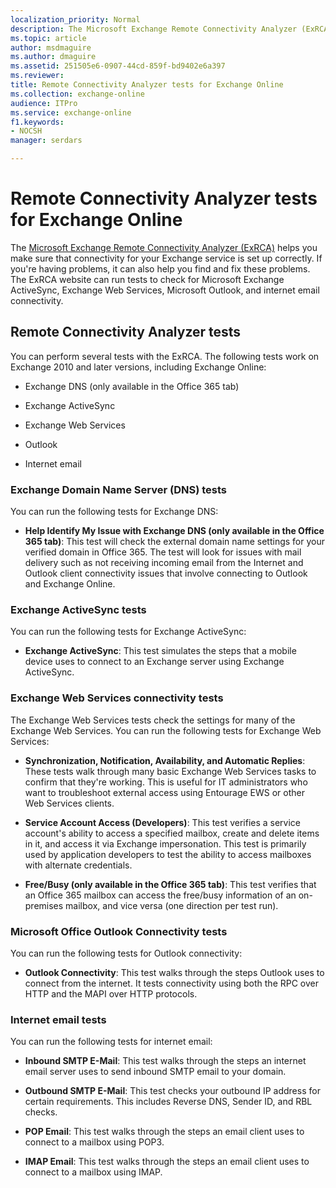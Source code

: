 ```yaml
---
localization_priority: Normal
description: The Microsoft Exchange Remote Connectivity Analyzer (ExRCA) helps you make sure that connectivity for your Exchange servers is set up correctly. If you're having problems, it can also help you find and fix these problems. The ExRCA website can run tests to check for Microsoft Exchange ActiveSync, Exchange Web Services, Microsoft Outlook, and internet email connectivity.
ms.topic: article
author: msdmaguire
ms.author: dmaguire
ms.assetid: 251505e6-0907-44cd-859f-bd9402e6a397
ms.reviewer: 
title: Remote Connectivity Analyzer tests for Exchange Online
ms.collection: exchange-online
audience: ITPro
ms.service: exchange-online
f1.keywords:
- NOCSH
manager: serdars

---
```


# Remote Connectivity Analyzer tests for Exchange Online

The [Microsoft Exchange Remote Connectivity Analyzer (ExRCA)](https://testconnectivity.microsoft.com/) helps you make sure that connectivity for your Exchange service is set up correctly. If you're having problems, it can also help you find and fix these problems. The ExRCA website can run tests to check for Microsoft Exchange ActiveSync, Exchange Web Services, Microsoft Outlook, and internet email connectivity.

## Remote Connectivity Analyzer tests

You can perform several tests with the ExRCA. The following tests work on Exchange 2010 and later versions, including Exchange Online:

- Exchange DNS (only available in the Office 365 tab)

- Exchange ActiveSync

- Exchange Web Services

- Outlook

- Internet email

### Exchange Domain Name Server (DNS) tests

You can run the following tests for Exchange DNS:

- **Help Identify My Issue with Exchange DNS (only available in the Office 365 tab)**: This test will check the external domain name settings for your verified domain in Office 365. The test will look for issues with mail delivery such as not receiving incoming email from the Internet and Outlook client connectivity issues that involve connecting to Outlook and Exchange Online.

### Exchange ActiveSync tests

You can run the following tests for Exchange ActiveSync:

- **Exchange ActiveSync**: This test simulates the steps that a mobile device uses to connect to an Exchange server using Exchange ActiveSync.

### Exchange Web Services connectivity tests

The Exchange Web Services tests check the settings for many of the Exchange Web Services. You can run the following tests for Exchange Web Services:

- **Synchronization, Notification, Availability, and Automatic Replies**: These tests walk through many basic Exchange Web Services tasks to confirm that they're working. This is useful for IT administrators who want to troubleshoot external access using Entourage EWS or other Web Services clients.

- **Service Account Access (Developers)**: This test verifies a service account's ability to access a specified mailbox, create and delete items in it, and access it via Exchange impersonation. This test is primarily used by application developers to test the ability to access mailboxes with alternate credentials.

- **Free/Busy (only available in the Office 365 tab)**: This test verifies that an Office 365 mailbox can access the free/busy information of an on-premises mailbox, and vice versa (one direction per test run).

### Microsoft Office Outlook Connectivity tests

You can run the following tests for Outlook connectivity:

- **Outlook Connectivity**: This test walks through the steps Outlook uses to connect from the internet. It tests connectivity using both the RPC over HTTP and the MAPI over HTTP protocols.

### Internet email tests

You can run the following tests for internet email:

- **Inbound SMTP E-Mail**: This test walks through the steps an internet email server uses to send inbound SMTP email to your domain.

- **Outbound SMTP E-Mail**: This test checks your outbound IP address for certain requirements. This includes Reverse DNS, Sender ID, and RBL checks.

- **POP Email**: This test walks through the steps an email client uses to connect to a mailbox using POP3.

- **IMAP Email**: This test walks through the steps an email client uses to connect to a mailbox using IMAP.
